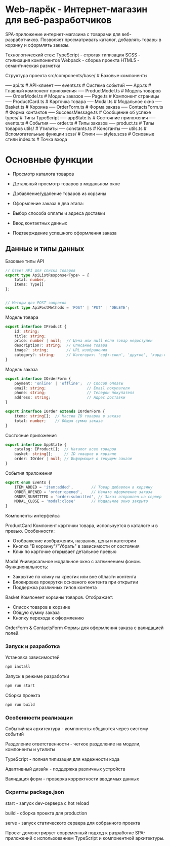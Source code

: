 # Web-ларёк - Интернет-магазин для веб-разработчиков
SPA-приложение интернет-магазина с товарами для веб-разработчиков. Позволяет просматривать каталог, добавлять товары в корзину и оформлять заказы.

Технологический стек:
TypeScript - строгая типизация
SCSS - стилизация компонентов
Webpack - сборка проекта
HTML5 - семантическая разметка

Структура проекта
src/components/base/    # Базовые компоненты       
           
── api.ts          # API-клиент
── events.ts       # Система событий
── App.ts          # Главный компонент приложения
── ProductModel.ts # Модель товаров
── OrderModel.ts   # Модель заказов
── Page.ts         # Компонент страницы
── ProductCard.ts  # Карточка товара
── Modal.ts        # Модальное окно
── Basket.ts       # Корзина
── OrderForm.ts    # Форма заказа
── ContactsForm.ts # Форма контактов
── SuccessMessage.ts # Сообщение об успехе
types/              # Типы TypeScript
── appState.ts     # Состояние приложения
── events.ts       # События
── order.ts        # Типы заказов
── product.ts      # Типы товаров
utils/              # Утилиты
── constants.ts    # Константы
── utils.ts        # Вспомогательные функции
scss/               # Стили
── styles.scss     # Основные стили
index.ts           # Точка входа


# Основные функции
- Просмотр каталога товаров

- Детальный просмотр товаров в модальном окне

- Добавление/удаление товаров из корзины

- Оформление заказа в два этапа:

- Выбор способа оплаты и адреса доставки

- Ввод контактных данных

- Подтверждение успешного оформления заказа

## Данные и типы данных
Базовые типы API
```typescript
// Ответ API для списка товаров
export type ApiListResponse<Type> = {
    total: number,
    items: Type[]
};


// Методы для POST запросов
export type ApiPostMethods = 'POST' | 'PUT' | 'DELETE';
```
Модель товара
```typescript
export interface IProduct {
    id: string;
    title: string;
    price: number | null;  // Цена или null если товар недоступен
    description?: string;  // Описание товара
    image?: string;        // URL изображения
    category?: string;     // Категория: 'софт-скил', 'другое', 'хард-скил' и др.
}
```
Модель заказа
```typescript
export interface IOrderForm {
    payment: 'online' | 'offline';  // Способ оплаты
    email: string;                  // Email покупателя
    phone: string;                  // Телефон покупателя
    address: string;                // Адрес доставки
}

export interface IOrder extends IOrderForm {
    items: string[];  // Массив ID товаров в заказе
    total: number;    // Общая сумма заказа
}
```
Состояние приложения
```typescript
export interface AppState {
    catalog: IProduct[];  // Каталог всех товаров
    basket: string[];     // ID товаров в корзине
    order: IOrder | null; // Информация о текущем заказе
}
```
События приложения
```typescript
export enum Events {
    ITEM_ADDED = 'item:added',        // Товар добавлен в корзину
    ORDER_OPENED = 'order:opened',    // Начато оформление заказа
    ORDER_SUBMITTED = 'order:submitted', // Заказ отправлен на сервер
    MODAL_CLOSE = 'modal:close'       // Модальное окно закрыто
}
```
Компоненты интерфейса

ProductCard
Компонент карточки товара, используется в каталоге и в превью.
Особенности:
- Отображение изображения, названия, цены и категории
- Кнопка "В корзину"/"Убрать" в зависимости от состояния
- Клик по карточке открывает детальное превью

Modal
Универсальное модальное окно с затемнением фоном.
Функциональность:
- Закрытие по клику на крестик или вне области контента
- Блокировка прокрутки основного контента при открытии
- Поддержка различных типов контента

Basket
Компонент корзины товаров.
Отображает:
- Список товаров в корзине
- Общую сумму заказа
- Кнопку перехода к оформлению

OrderForm & ContactsForm
Формы для оформления заказа с валидацией полей.

### Запуск и разработка
Установка зависимостей
```bash
npm install
```
Запуск в режиме разработки
```bash
npm run start
```
Сборка проекта
```bash
npm run build
```
### Особенности реализации
Событийная архитектура - компоненты общаются через систему событий

Разделение ответственности - четкое разделение на модели, компоненты и утилиты

TypeScript - полная типизация для надежности кода

Адаптивный дизайн - поддержка различных устройств

Валидация форм - проверка корректности вводимых данных

### Скрипты package.json
start - запуск dev-сервера с hot reload

build - сборка проекта для production

serve - запуск статического сервера для собранного проекта

Проект демонстрирует современный подход к разработке SPA-приложений с использованием TypeScript и компонентной архитектуры.